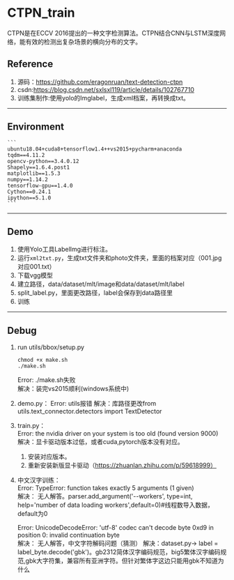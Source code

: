 # CTPN_train
  CTPN是在ECCV 2016提出的一种文字检测算法。CTPN结合CNN与LSTM深度网络，能有效的检测出复杂场景的横向分布的文字。
## Reference
1. 源码：https://github.com/eragonruan/text-detection-ctpn
2. csdn:https://blog.csdn.net/sxlsxl119/article/details/102767710
3. 训练集制作:使用yolo的Imglabel，生成xml档案，再转换成txt。

------ 
## Environment
 	```
    ubuntu18.04+cuda8+tensorflow1.4++vs2015+pycharm+anaconda
	tqdm==4.11.2
	opencv-python==3.4.0.12
	Shapely==1.6.4.post1
	matplotlib==1.5.3
	numpy==1.14.2
	tensorflow-gpu==1.4.0
	Cython==0.24.1
	ipython==5.1.0
 	```
------ 
## Demo
1. 使用Yolo工具LabelImg进行标注。
2. 运行```xml2txt.py```，生成txt文件夹和photo文件夹，里面的档案对应（001.jpg对应001.txt）  
3. 下载vgg模型
4. 建立路径，data/dataset/mlt/image和data/dataset/mlt/label 
5. split_label.py，里面更改路径，label会保存到data路径里
6. 训练
------ 
## Debug
1. run utils/bbox/setup.py
	```
	chmod +x make.sh
	./make.sh   
	```
	Error: ./make.sh失败    
	解决：装完vs2015顺利(windows系统中)

2. demo.py： 
	Error: utils报错
	解决：库路径更改from utils.text_connector.detectors import TextDetector
	
3. train.py：  
	Error: the nvidia driver on your system is too old (found version 9000)  
	解决：显卡驱动版本过低，或者cuda,pytorch版本没有对应。  
	1. 安装对应版本。  
	2. 重新安装新版显卡驱动（https://zhuanlan.zhihu.com/p/59618999）  

4. 中文汉字训练：  
	Error: TypeError: function takes exactly 5 arguments (1 given)  
	解决： 无人解答。parser.add_argument('--workers', type=int, help='number of data loading workers',default=0)#线程数导入数据，default为0    
	
	Error: UnicodeDecodeError: 'utf-8' codec can't decode byte 0xd9 in position 0: invalid continuation byte  
	解决： 无人解答，中文字符解码问题（猜测）
        解决：dataset.py-> label = label_byte.decode('gbk')。gb2312简体汉字编码规范，big5繁体汉字编码规范,gbk大字符集，兼容所有亚洲字符。但针对繁体字这边只能用gbk不知道为什么
